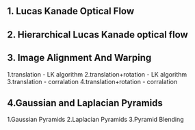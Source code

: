 ## 1.  Lucas Kanade Optical Flow
## 2. Hierarchical Lucas Kanade optical flow
## 3. Image Alignment And Warping
  1.translation - LK algorithm
  2.translation+rotation - LK algorithm
  3.translation - corralation
  4.translation+rotation - corralation
## 4.Gaussian and Laplacian Pyramids
  1.Gaussian Pyramids
  2.Laplacian Pyramids
  3.Pyramid Blending

